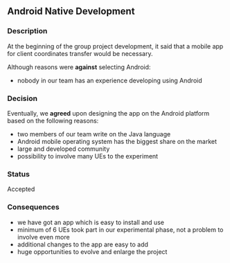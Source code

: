 ## Android Native Development

### Description

At the beginning of the group project development, it said that a mobile app for client coordinates transfer would be necessary.

Although reasons were **against** selecting Android:

- nobody in our team has an experience developing using Android

### Decision

Eventually, we **agreed** upon designing the app on the Android platform based on the following reasons:

- two members of our team write on the Java language
- Android mobile operating system has the biggest share on the market
- large and developed community
- possibility to involve many UEs to the experiment

### Status

Accepted

### Consequences

- we have got an app which is easy to install and use
- minimum of 6 UEs took part in our experimental phase, not a problem to involve even more
- additional changes to the app are easy to add
- huge opportunities to evolve and enlarge the project
